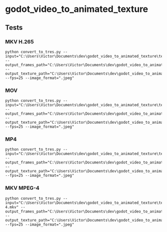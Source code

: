 # godot_video_to_animated_texture


## Tests

### MKV H.265

    python convert_to_tres.py --input="C:\Users\Victor\Documents\dev\godot_video_to_animated_texture\tests\medias\big_buck_bunny_short_h265.mkv" --output_frames_path="C:\Users\Victor\Documents\dev\godot_video_to_animated_texture\tests\frames" --output_texture_path="C:\Users\Victor\Documents\dev\godot_video_to_animated_texture\tests\test_mkv_h265.tres" --fps=25 --image_format=".jpeg"

### MOV

    python convert_to_tres.py --input="C:\Users\Victor\Documents\dev\godot_video_to_animated_texture\tests\medias\big_buck_bunny_short.mov" --output_frames_path="C:\Users\Victor\Documents\dev\godot_video_to_animated_texture\tests\frames" --output_texture_path="C:\Users\Victor\Documents\dev\godot_video_to_animated_texture\tests\test_mov.tres" --fps=25 --image_format=".jpeg"

### MP4

    python convert_to_tres.py --input="C:\Users\Victor\Documents\dev\godot_video_to_animated_texture\tests\medias\big_buck_bunny_short.mp4" --output_frames_path="C:\Users\Victor\Documents\dev\godot_video_to_animated_texture\tests\frames" --output_texture_path="C:\Users\Victor\Documents\dev\godot_video_to_animated_texture\tests\test_mp4.tres" --fps=25 --image_format=".jpeg"

### MKV MPEG-4 

    python convert_to_tres.py --input="C:\Users\Victor\Documents\dev\godot_video_to_animated_texture\tests\medias\big_buck_bunny_short_MPEG-4.mkv" --output_frames_path="C:\Users\Victor\Documents\dev\godot_video_to_animated_texture\tests\frames" --output_texture_path="C:\Users\Victor\Documents\dev\godot_video_to_animated_texture\tests\test_mkv_mpeg4.tres" --fps=25 --image_format=".jpeg"